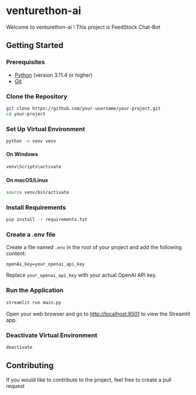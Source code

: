 # venturethon-ai



Welcome to venturethon-ai ! This project is  FeedStock Chat-Bot


## Getting Started

### Prerequisites

- [Python](https://www.python.org/) (version 3.11.4 or higher)
- [Git](https://git-scm.com/)

### Clone the Repository

```bash
git clone https://github.com/your-username/your-project.git
cd your-project
```

### Set Up Virtual Environment

```bash
python -m venv venv
```

#### On Windows

```bash
venv\Scripts\activate
```

#### On macOS/Linux

```bash
source venv/bin/activate
```

### Install Requirements

```bash
pip install -r requirements.txt
```

### Create a .env file

Create a file named `.env` in the root of your project and add the following content:

```dotenv
openAi_key=your_openai_api_key
```

Replace `your_openai_api_key` with your actual OpenAI API key.

### Run the Application

```bash
streamlit run main.py
```

Open your web browser and go to [http://localhost:8501](http://localhost:8501) to view the Streamlit app.

### Deactivate Virtual Environment

```bash
deactivate
```

## Contributing

If you would like to contribute to the project, feel free to create a pull request

